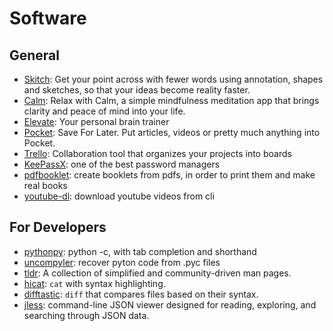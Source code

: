# Software

## General

- [Skitch](https://evernote.com/skitch/): Get your point across with fewer words using annotation, shapes and sketches, so that your ideas become reality faster.
- [Calm](https://www.calm.com/): Relax with Calm, a simple mindfulness meditation app that brings clarity and peace of mind into your life.
- [Elevate](https://www.elevateapp.com/): Your personal brain trainer
- [Pocket](http://getpocket.com): Save For Later. Put articles, videos or pretty much anything into Pocket.
- [Trello](http://trello.com): Collaboration tool that organizes your projects into boards
- [KeePassX](https://www.keepassx.org/): one of the best password managers
- [pdfbooklet](sourceforge.net/projects/pdfbooklet/): create booklets from pdfs, in order to print them and make real books
- [youtube-dl](https://github.com/rg3/youtube-dl): download youtube videos from cli

## For Developers
- [pythonpy](https://github.com/Russell91/pythonpy): python -c, with tab completion and shorthand
- [uncompyler](https://github.com/gstarnberger/uncompyle): recover pyton code from .pyc files
- [tldr](https://github.com/tldr-pages/tldr): A collection of simplified and community-driven man pages.
- [hicat](https://github.com/rstacruz/hicat): `cat` with syntax highlighting.
- [difftastic](https://github.com/Wilfred/difftastic): `diff` that compares files based on their syntax.
- [jless](https://jless.io): command-line JSON viewer designed for reading, exploring, and searching through JSON data.
